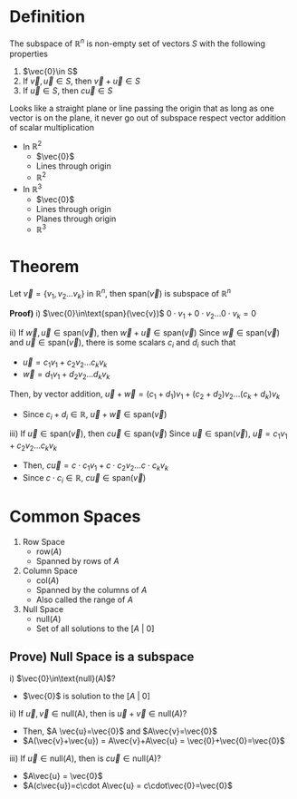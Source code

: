# Definition
The subspace of $\mathbb{R}^{n}$ is non-empty set of vectors $S$ with the following properties
1. $\vec{0}\in S$
2. If $\vec{v}, \vec{u}\in S$, then $\vec{v}+\vec{u}\in S$
3. If $\vec{u}\in S$, then $c \vec{u}\in S$

Looks like a straight plane or line passing the origin that as long as one vector is on the plane, it never go out of subspace respect vector addition of scalar multiplication
- In $\mathbb{R}^{2}$
	- $\vec{0}$
	- Lines through origin
	- $\mathbb{R}^{2}$
- In $\mathbb{R}^{3}$
	-  $\vec{0}$
	- Lines through origin
	- Planes through origin
	- $\mathbb{R}^{3}$

# Theorem
Let $\vec{v}=\{ v_{1},v_{2}\dots v_{k} \}$ in $\mathbb{R}^{n}$, then $\text{span}(\vec{v})$ is subspace of $\mathbb{R}^{n}$

**Proof)**
i) $\vec{0}\in\text{span}(\vec{v})$
$0\cdot v_{1}+0\cdot v_{2}\dots 0\cdot v_{k}=0$

ii) If $\vec{w}, \vec{u}\in \text{span}(\vec{v})$, then $\vec{w}+\vec{u}\in \text{span}(\vec{v})$
Since $\vec{w}\in\text{span}(\vec{v})$ and $\vec{u}\in\text{span}(\vec{v})$, there is some scalars $c_{i}$ and $d_{i}$ such that
- $\vec{u}=c_{1}v_{1}+c_{2}v_{2}\dots c_{k}v_{k}$
- $\vec{w}=d_{1}v_{1}+d_{2}v_{2}\dots d_{k}v_{k}$

Then, by vector addition,
$\vec{u}+\vec{w}=(c_{1}+d_{1})v_{1}+(c_{2}+d_{2})v_{2}\dots(c_{k}+d_{k})v_{k}$
- Since $c_{i}+d_{i}\in\mathbb{R}$, $\vec{u}+\vec{w}\in\text{span}(\vec{v})$

iii) If $\vec{u}\in \text{span}(\vec{v})$, then $c \vec{u}\in \text{span}(\vec{v})$
Since $\vec{u}\in\text{span}(\vec{v})$, $\vec{u}=c_{1}v_{1}+c_{2}v_{2}\dots c_{k}v_{k}$
- Then, $c\vec{u}=c\cdot c_{1}v_{1}+c\cdot c_{2}v_{2}\dots c\cdot c_{k}v_{k}$
- Since $c\cdot c_{i}\in\mathbb{R}$, $c \vec{u}\in\text{span}(\vec{v})$

# Common Spaces
1. Row Space
	- $\text{row}(A)$
	- Spanned by rows of $A$
2. Column Space
	- $\text{col}(A)$
	- Spanned by the columns of $A$
	- Also called the range of $A$
3. Null Space
	- $\text{null}(A)$
	- Set of all solutions to the $[A\text{ | }0]$

## Prove) Null Space is a subspace
i) $\vec{0}\in\text{null}(A)$?
- $\vec{0}$ is solution to the $[A\text{ | }0]$

ii) If $\vec{u}, \vec{v}\in\text{null(A)}$, then is $\vec{u}+\vec{v}\in\text{null}(A)$?
- Then, $A \vec{u}=\vec{0}$ and $A\vec{v}=\vec{0}$
- $A(\vec{v}+\vec{u}) = A\vec{v}+A\vec{u} = \vec{0}+\vec{0}=\vec{0}$

iii) If $\vec{u}\in\text{null}(A)$, then is $c\vec{u}\in\text{null}(A)$?
- $A\vec{u} = \vec{0}$
- $A(c\vec{u})=c\cdot A\vec{u} = c\cdot\vec{0}=\vec{0}$
